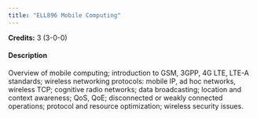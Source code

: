 ```yaml
---
title: "ELL896 Mobile Computing"
---
```

**Credits:** 3 (3-0-0)

#### Description
Overview of mobile computing; introduction to GSM, 3GPP, 4G LTE, LTE-A standards; wireless networking protocols: mobile IP, ad hoc networks, wireless TCP; cognitive radio networks; data broadcasting; location and context awareness; QoS, QoE; disconnected or weakly connected operations; protocol and resource optimization; wireless security issues.